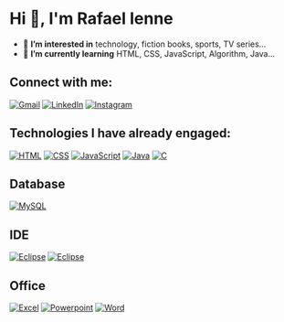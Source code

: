 
# Hi 👋, I'm Rafael Ienne

- 👀 **I’m interested in** technology, fiction books, sports, TV series...
- 🌱 **I’m currently learning** HTML, CSS, JavaScript, Algorithm, Java...

## Connect with me:

[![Gmail](https://img.shields.io/badge/Gmail-D14836?style=for-the-badge&logo=gmail&logoColor=white)](rafaelienne4@gmail.com)
[![LinkedIn](https://img.shields.io/badge/LinkedIn-0077B5?style=for-the-badge&logo=linkedin&logoColor=white)](https://www.linkedin.com/in/rafael-ienne-44b069201/)
[![Instagram](https://img.shields.io/badge/Instagram-E4405F?style=for-the-badge&logo=instagram&logoColor=white)](https://www.instagram.com/rafaelienne_/)


## Technologies I have already engaged:

[![HTML](https://img.shields.io/badge/HTML5-E34F26?style=for-the-badge&logo=html5&logoColor=white)](https://developer.mozilla.org/en-US/docs/Web/HTML)
[![CSS](https://img.shields.io/badge/CSS-239120?&style=for-the-badge&logo=css3&logoColor=white)](https://developer.mozilla.org/pt-BR/docs/Web/CSS)
[![JavaScript](https://img.shields.io/badge/JavaScript-F7DF1E?style=for-the-badge&logo=javascript&logoColor=black)](https://developer.mozilla.org/en-US/docs/Web/javascript)
[![Java](https://img.shields.io/badge/Java-ED8B00?style=for-the-badge&logo=openjdk&logoColor=white)](https://www.oracle.com/br/java/)
[![C](https://img.shields.io/badge/C-00599C?style=for-the-badge&logo=c&logoColor=white)](https://www.w3schools.com/c/index.php)

## Database
[![MySQL](https://img.shields.io/badge/MySQL-00000F?style=for-the-badge&logo=mysql&logoColor=white)]([https://www.w3schools.com/c/index.php](https://www.mysql.com/))

## IDE
[![Eclipse](https://img.shields.io/badge/Eclipse-2C2255?style=for-the-badge&logo=eclipse&logoColor=white)](https://eclipseide.org/)
[![Eclipse](https://img.shields.io/badge/Visual_Studio_Code-0078D4?style=for-the-badge&logo=visual%20studio%20code&logoColor=white)](https://code.visualstudio.com/)

## Office
[![Excel](https://img.shields.io/badge/Microsoft_Excel-217346?style=for-the-badge&logo=microsoft-excel&logoColor=white)](#)
[![Powerpoint](https://img.shields.io/badge/Microsoft_PowerPoint-B7472A?style=for-the-badge&logo=microsoft-powerpoint&logoColor=white)](#)
[![Word](https://img.shields.io/badge/Microsoft_Word-2B579A?style=for-the-badge&logo=microsoft-word&logoColor=white)](#)










<!---
Rafael-Ienne/Rafael-Ienne is a ✨ special ✨ repository because its `README.md` (this file) appears on your GitHub profile.
You can click the Preview link to take a look at your changes.
--->
